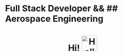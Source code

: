 # Full Stack Developer && ## Aerospace Engineering 

<h1 align="center">
Hi! <img src="https://raw.githubusercontent.com/MartinHeinz/MartinHeinz/master/wave.gif" width="50" height="50" title="Hello">
</h1>

<!--
**9Shuck/9Shuck** is a ✨ _special_ ✨ repository because its `README.md` (this file) appears on your GitHub profile.

Here are some ideas to get you started:

- 🔭 I’m currently working on ...
- 🌱 I’m currently learning ...
- 👯 I’m looking to collaborate on ...
- 🤔 I’m looking for help with ...
- 💬 Ask me about ...
- 📫 How to reach me: ...
- 😄 Pronouns: ...
- ⚡ Fun fact: ...
-->
